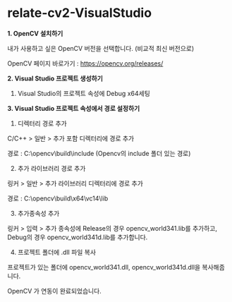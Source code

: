 # relate-cv2-VisualStudio
**1. OpenCV 설치하기**

내가 사용하고 싶은 OpenCV 버전을 선택합니다. (비교적 최신 버전으로) 

OpenCV 페이지 바로가기 : https://opencv.org/releases/


**2. Visual Studio 프로젝트 생성하기**

1) Visual Studio의 프로젝트 속성에 Debug x64세팅

**3. Visual Studio 프로젝트 속성에서 경로 설정하기**
 

1) 디렉터리 경로 추가

C/C++ > 일반 > 추가 포함 디렉터리에 경로 추가 

경로 : C:\opencv\build\include (Opencv의 include 폴더 있는 경로)

 

2) 추가 라이브러리 경로 추가

링커 > 일반 > 추가 라이브러리 디렉터리에 경로 추가

경로 : C:\opencv\build\x64\vc14\lib

 

3) 추가종속성 추가 

링커 > 입력 > 추가 종속성에 Release의 경우 opencv_world341.lib를 추가하고, Debug의 경우 opencv_world341d.lib를 추가합니다.

 

4) 프로젝트 폴더에 .dll 파일 복사

프로젝트가 있는 폴더에 opencv_world341.dll, opencv_world341d.dll을 복사해줍니다. 

OpenCV 가 연동이 완료되었습니다. 


